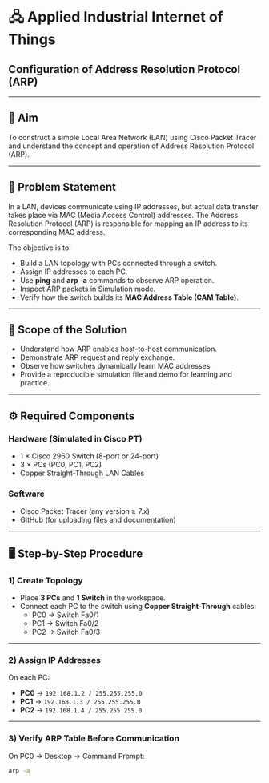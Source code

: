 # 🖧 Applied Industrial Internet of Things  
## Configuration of Address Resolution Protocol (ARP)  

---

## 🎯 Aim  
To construct a simple Local Area Network (LAN) using Cisco Packet Tracer and understand the concept and operation of Address Resolution Protocol (ARP).

---

## 📝 Problem Statement  
In a LAN, devices communicate using IP addresses, but actual data transfer takes place via MAC (Media Access Control) addresses. The Address Resolution Protocol (ARP) is responsible for mapping an IP address to its corresponding MAC address.  

The objective is to:  
- Build a LAN topology with PCs connected through a switch.  
- Assign IP addresses to each PC.  
- Use **ping** and **arp -a** commands to observe ARP operation.  
- Inspect ARP packets in Simulation mode.  
- Verify how the switch builds its **MAC Address Table (CAM Table)**.  

---

## 📌 Scope of the Solution  
- Understand how ARP enables host-to-host communication.  
- Demonstrate ARP request and reply exchange.  
- Observe how switches dynamically learn MAC addresses.  
- Provide a reproducible simulation file and demo for learning and practice.  

---

## ⚙️ Required Components  

### Hardware (Simulated in Cisco PT)  
- 1 × Cisco 2960 Switch (8-port or 24-port)  
- 3 × PCs (PC0, PC1, PC2)  
- Copper Straight-Through LAN Cables  

### Software  
- Cisco Packet Tracer (any version ≥ 7.x)  
- GitHub (for uploading files and documentation)  

---

## 🖥️ Step-by-Step Procedure  

### 1) Create Topology  
- Place **3 PCs** and **1 Switch** in the workspace.  
- Connect each PC to the switch using **Copper Straight-Through** cables:  
  - PC0 → Switch Fa0/1  
  - PC1 → Switch Fa0/2  
  - PC2 → Switch Fa0/3  

---

### 2) Assign IP Addresses  
On each PC:  
- **PC0** → `192.168.1.2 / 255.255.255.0`  
- **PC1** → `192.168.1.3 / 255.255.255.0`  
- **PC2** → `192.168.1.4 / 255.255.255.0`  

---

### 3) Verify ARP Table Before Communication  
On PC0 → Desktop → Command Prompt:  
```bash
arp -a

